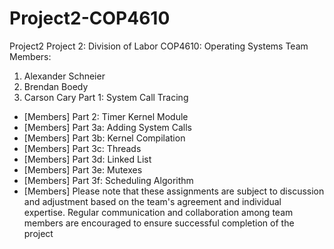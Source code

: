 # Project2-COP4610
Project2
Project 2: Division of Labor
COP4610: Operating Systems
Team Members:
1. Alexander Schneier
2. Brendan Boedy
3. Carson Cary
Part 1: System Call Tracing
- [Members]
Part 2: Timer Kernel Module
- [Members]
Part 3a: Adding System Calls
- [Members]
Part 3b: Kernel Compilation
- [Members]
Part 3c: Threads
- [Members]
Part 3d: Linked List
- [Members]
Part 3e: Mutexes
- [Members]
Part 3f: Scheduling Algorithm
- [Members]
Please note that these assignments are subject to discussion and adjustment based on the team's
agreement and individual expertise. Regular communication and collaboration among team
members are encouraged to ensure successful completion of the project
